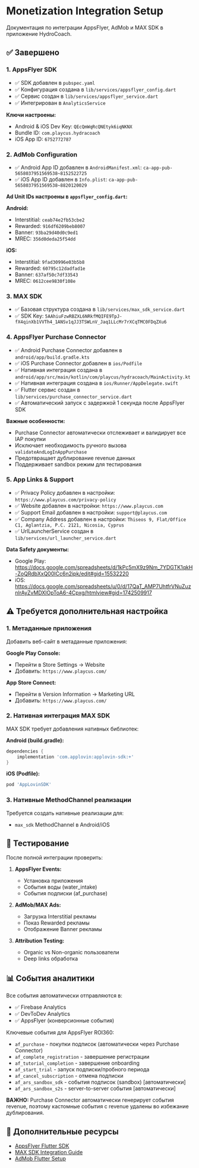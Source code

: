 # Monetization Integration Setup

Документация по интеграции AppsFlyer, AdMob и MAX SDK в приложение HydroCoach.

## ✅ Завершено

### 1. AppsFlyer SDK
- ✅ SDK добавлен в `pubspec.yaml`
- ✅ Конфигурация создана в `lib/services/appsflyer_config.dart`
- ✅ Сервис создан в `lib/services/appsflyer_service.dart`
- ✅ Интегрирован в `AnalyticsService`

**Ключи настроены:**
- Android & iOS Dev Key: `QEcQmWqRcQNEtyk6iqNKNX`
- Bundle ID: `com.playcus.hydracoach`
- iOS App ID: `6752772787`

### 2. AdMob Configuration
- ✅ Android App ID добавлен в `AndroidManifest.xml`: `ca-app-pub-5658037951569538~8152522725`
- ✅ iOS App ID добавлен в `Info.plist`: `ca-app-pub-5658037951569538~8820120029`

**Ad Unit IDs настроены в `appsflyer_config.dart`:**

**Android:**
- Interstitial: `ceab74e2fb53cbe2`
- Rewarded: `916df6209beb8007`
- Banner: `93ba29d40d0c9ed1`
- MREC: `356d0deda25f54dd`

**iOS:**
- Interstitial: `9fad30996e03b5b8`
- Rewarded: `60795c12dadfad1e`
- Banner: `637af50c7df33543`
- MREC: `0612cee9830f108e`

### 3. MAX SDK
- ✅ Базовая структура создана в `lib/services/max_sdk_service.dart`
- ✅ SDK Key: `5AAhiuFzwRBZXL6NRkfMQIFE9TpJ-fX4qinXb1VVTh4_1ANSv1qJJ3TSWLnV_Jaq1LLcMr7rXCqTMC0FDqZXu6`

### 4. AppsFlyer Purchase Connector
- ✅ Android Purchase Connector добавлен в `android/app/build.gradle.kts`
- ✅ iOS Purchase Connector добавлен в `ios/Podfile`
- ✅ Нативная интеграция создана в `android/app/src/main/kotlin/com/playcus/hydracoach/MainActivity.kt`
- ✅ Нативная интеграция создана в `ios/Runner/AppDelegate.swift`
- ✅ Flutter сервис создан в `lib/services/purchase_connector_service.dart`
- ✅ Автоматический запуск с задержкой 1 секунда после AppsFlyer SDK

**Важные особенности:**
- Purchase Connector автоматически отслеживает и валидирует все IAP покупки
- Исключает необходимость ручного вызова `validateAndLogInAppPurchase`
- Предотвращает дублирование revenue данных
- Поддерживает sandbox режим для тестирования

### 5. App Links & Support
- ✅ Privacy Policy добавлен в настройки: `https://www.playcus.com/privacy-policy`
- ✅ Website добавлен в настройки: `https://www.playcus.com`
- ✅ Support Email добавлен в настройки: `support@playcus.com`
- ✅ Company Address добавлен в настройки: `Thiseos 9, Flat/Office C1, Aglantzia, P.C. 2121, Nicosia, Cyprus`
- ✅ UrlLauncherService создан в `lib/services/url_launcher_service.dart`

**Data Safety документы:**
- Google Play: https://docs.google.com/spreadsheets/d/1kPc5mX9z9Nm_7YDGTK1qkH-ZoQRdbXxQ00ICc6n2ipk/edit#gid=15532220
- iOS: https://docs.google.com/spreadsheets/u/0/d/17QaT_AMP7UhtfrVNuZuznlrAyZvMDXlOpToA6-4Cpxg/htmlview#gid=1742509917

## ⚠️ Требуется дополнительная настройка

### 1. Метаданные приложения
Добавить веб-сайт в метаданные приложения:

**Google Play Console:**
- Перейти в Store Settings → Website
- Добавить: `https://www.playcus.com/`

**App Store Connect:**
- Перейти в Version Information → Marketing URL
- Добавить: `https://www.playcus.com/`

### 2. Нативная интеграция MAX SDK
MAX SDK требует добавления нативных библиотек:

**Android (build.gradle):**
```gradle
dependencies {
    implementation 'com.applovin:applovin-sdk:+'
}
```

**iOS (Podfile):**
```ruby
pod 'AppLovinSDK'
```

### 3. Нативные MethodChannel реализации
Требуется создать нативные реализации для:
- `max_sdk` MethodChannel в Android/iOS

## 🧪 Тестирование

После полной интеграции проверить:

1. **AppsFlyer Events:**
   - Установка приложения
   - События воды (water_intake)
   - События подписки (af_purchase)

2. **AdMob/MAX Ads:**
   - Загрузка Interstitial рекламы
   - Показ Rewarded рекламы
   - Отображение Banner рекламы

3. **Attribution Testing:**
   - Organic vs Non-organic пользователи
   - Deep links обработка

## 📊 События аналитики

Все события автоматически отправляются в:
- ✅ Firebase Analytics
- ✅ DevToDev Analytics
- ✅ AppsFlyer (конверсионные события)

Ключевые события для AppsFlyer ROI360:
- `af_purchase` - покупки подписок (автоматически через Purchase Connector)
- `af_complete_registration` - завершение регистрации
- `af_tutorial_completion` - завершение onboarding
- `af_start_trial` - запуск подписки/пробного периода
- `af_cancel_subscription` - отмена подписки
- `af_ars_sandbox_sdk` - события подписок (sandbox) [автоматически]
- `af_ars_sandbox_s2s` - server-to-server события [автоматически]

**ВАЖНО:** Purchase Connector автоматически генерирует события revenue, поэтому кастомные события с revenue удалены во избежание дублирования.

## 🔗 Дополнительные ресурсы

- [AppsFlyer Flutter SDK](https://github.com/AppsFlyerSDK/appsflyer-flutter-plugin)
- [MAX SDK Integration Guide](https://dash.applovin.com/documentation/mediation/flutter/getting-started/integration)
- [AdMob Flutter Setup](https://developers.google.com/admob/flutter/quick-start)